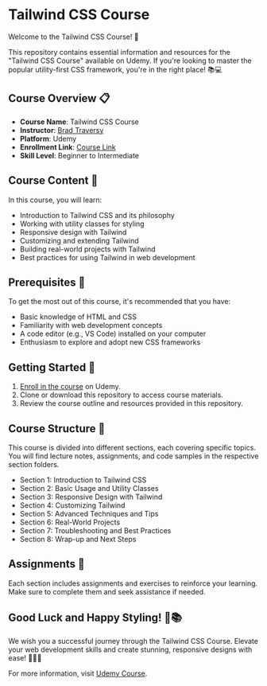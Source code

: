 # Tailwind CSS Course

Welcome to the Tailwind CSS Course! 🚀

This repository contains essential information and resources for the "Tailwind CSS Course" available on Udemy. If you're looking to master the popular utility-first CSS framework, you're in the right place! 📚💻

## Course Overview 📋

- **Course Name**: Tailwind CSS Course
- **Instructor**: [Brad Traversy](https://www.udemy.com/user/brad-traversy/)
- **Platform**: Udemy
- **Enrollment Link**: [Course Link](https://www.udemy.com/course/tailwind-css-course/)
- **Skill Level**: Beginner to Intermediate

## Course Content 📔

In this course, you will learn:

- Introduction to Tailwind CSS and its philosophy
- Working with utility classes for styling
- Responsive design with Tailwind
- Customizing and extending Tailwind
- Building real-world projects with Tailwind
- Best practices for using Tailwind in web development

## Prerequisites 🧩

To get the most out of this course, it's recommended that you have:

- Basic knowledge of HTML and CSS
- Familiarity with web development concepts
- A code editor (e.g., VS Code) installed on your computer
- Enthusiasm to explore and adopt new CSS frameworks

## Getting Started 🏁

1. [Enroll in the course](https://www.udemy.com/course/tailwind-css-course/) on Udemy.
2. Clone or download this repository to access course materials.
3. Review the course outline and resources provided in this repository.

## Course Structure 🏫

This course is divided into different sections, each covering specific topics. You will find lecture notes, assignments, and code samples in the respective section folders.

- Section 1: Introduction to Tailwind CSS
- Section 2: Basic Usage and Utility Classes
- Section 3: Responsive Design with Tailwind
- Section 4: Customizing Tailwind
- Section 5: Advanced Techniques and Tips
- Section 6: Real-World Projects
- Section 7: Troubleshooting and Best Practices
- Section 8: Wrap-up and Next Steps

## Assignments 📝

Each section includes assignments and exercises to reinforce your learning. Make sure to complete them and seek assistance if needed.

## Good Luck and Happy Styling! 🤞📚

We wish you a successful journey through the Tailwind CSS Course. Elevate your web development skills and create stunning, responsive designs with ease! 💪👨‍💻


For more information, visit [Udemy Course](https://www.udemy.com/course/tailwind-css-course/).

